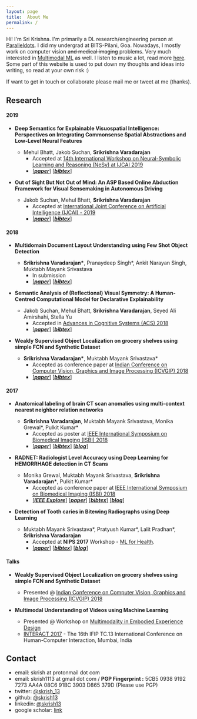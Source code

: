 ```yaml
---
layout: page
title:  About Me
permalink: /
---
```


Hi! I'm Sri Krishna. I'm primarily a DL research/engineering person at [Paralleldots](https://www.paralleldots.xyz). I did my undergrad at BITS-Pilani, Goa. Nowadays, I mostly work on computer vision ~~and medical imaging~~ problems. Very much interested in [Multimodal ML](https://arxiv.org/abs/1705.09406) as well. I listen to music a lot, read more [here](/music/). Some part of this website is used to put down my thoughts and ideas into writing, so read at your own risk :)

If want to get in touch or collaborate please mail me or tweet at me (thanks).

## Research

#### 2019

- **Deep Semantics for Explainable Visuospatial Intelligence: Perspectives on Integrating Commonsense Spatial Abstractions and Low-Level Neural Features**
  - Mehul Bhatt, Jakob Suchan, **Srikrishna Varadarajan**
    - Accepted at [14th International Workshop on Neural-Symbolic Learning and Reasoning (NeSy) at IJCAI 2019](https://sites.google.com/view/nesy19/)
    - [[**_paper_**]](https://www.researchgate.net/publication/333480472_Deep_Semantics_for_Explainable_Visuospatial_Intelligence_Perspectives_on_Integrating_Commonsense_Spatial_Abstractions_and_Low-Level_Neural_Features) [[**_bibtex_**]](coming.soon)

- **Out of Sight But Not Out of Mind: An ASP Based Online Abduction Framework for Visual Sensemaking in Autonomous Driving**
  - Jakob Suchan, Mehul Bhatt, **Srikrishna Varadarajan**
    - Accepted at [International Joint Conference on Artificial Intelligence (IJCAI) - 2019](https://www.ijcai19.org/)
    - [[**_paper_**]](https://www.researchgate.net/publication/333521132_Out_of_Sight_But_Not_Out_of_Mind_An_Answer_Set_Programming_Based_Online_Abduction_Framework_for_Visual_Sensemaking_in_Autonomous_Driving) [[**_bibtex_**]](coming.soon)

#### 2018

- **Multidomain Document Layout Understanding using Few Shot Object Detection**
  - **Srikrishna Varadarajan\***, Pranaydeep Singh*, Ankit Narayan Singh, Muktabh Mayank Srivastava
    - In submission
    - [[**_paper_**]](https://arxiv.org/abs/1808.07330) [[**_bibtex_**]](http://dblp.org/rec/bibtex/journals/corr/abs-1808-07330)

- **Semantic Analysis of (Reflectional) Visual Symmetry: A Human-Centred Computational Model for Declarative Explainability**
  - Jakob Suchan, Mehul Bhatt, **Srikrishna Varadarajan**, Seyed Ali Amirshahi, Stella Yu
    - Accepted in [Advances in Cognitive Systems (ACS) 2018](http://www.cogsys.org/abstracts/abstract-6-6)
    - [[**_paper_**]](https://arxiv.org/abs/1806.07376) [[**_bibtex_**]](http://dblp.org/rec/bibtex/journals/corr/abs-1806-07376) 

- **Weakly Supervised Object Localization on grocery shelves using simple FCN and Synthetic Dataset**
  - **Srikrishna Varadarajan\***, Muktabh Mayank Srivastava\*
    - Accepted as conference paper at [Indian Conference on Computer Vision, Graphics and Image Processing (ICVGIP) 2018](https://cvit.iiit.ac.in/icvgip18/)
    - [[**_paper_**]](https://arxiv.org/abs/1803.06813) [[**_bibtex_**]](http://dblp.org/rec/bibtex/journals/corr/abs-1803-06813)

#### 2017

- **Anatomical labeling of brain CT scan anomalies using multi-context nearest neighbor relation networks**
  - **Srikrishna Varadarajan**, Muktabh Mayank Srivastava, Monika Grewal\*, Pulkit Kumar\*
    - Accepted as poster at [IEEE International Symposium on Biomedical Imaging (ISBI) 2018](http://biomedicalimaging.org/2018/)
    - [[**_paper_**]](https://arxiv.org/abs/1710.09180) [[**_bibtex_**]](http://dblp.org/rec/bibtex/journals/corr/abs-1710-09180) [[**_blog_**]](https://paralleldots.xyz/Anatomical-labeling-of-brain-CT-scan-anomalies-using-multi-context-nearest-neighbor-relation-networks)

- **RADNET: Radiologist Level Accuracy using Deep Learning for HEMORRHAGE detection in CT Scans**
  - Monika Grewal, Muktabh Mayank Srivastava, **Srikrishna Varadarajan\***, Pulkit Kumar\*
    - Accepted as conference paper at [IEEE International Symposium on Biomedical Imaging (ISBI) 2018](http://biomedicalimaging.org/2018/)
    - [[**_IEEE Explore_**]](https://ieeexplore.ieee.org/document/8363574/) [[**_paper_**]](https://arxiv.org/abs/1710.04934) [[**_bibtex_**]](http://dblp.org/rec/bibtex/conf/isbi/GrewalSKV18) [[**_blog_**]](http://blog.paralleldots.com/technology/deep-learning/ai-matches-the-accuracy-of-trained-radiologists-for-identifying-brain-hemorrhage-in-a-head-to-head-test/)

- **Detection of Tooth caries in Bitewing Radiographs using Deep Learning**
  - Muktabh Mayank Srivastava\*, Pratyush Kumar\*, Lalit Pradhan\*, **Srikrishna Varadarajan**
    - Accepted at **NIPS 2017** Workshop - [ML for Health](https://ml4health.github.io/2017/).
    - [[**_paper_**]](https://arxiv.org/abs/1711.07312) [[**_bibtex_**]](http://dblp.org/rec/bibtex/journals/corr/abs-1711-07312) [[**_blog_**]](dentistry.ai)

#### Talks

- **Weakly Supervised Object Localization on grocery shelves using simple FCN and Synthetic Dataset**
  - Presented @ [Indian Conference on Computer Vision, Graphics and Image Processing (ICVGIP) 2018](https://cvit.iiit.ac.in/icvgip18/)

- **Multimodal Understanding of Videos using Machine Learning**
  - Presented @ Workshop on [Multimodality in Embodied Experience Design](http://hcc.uni-bremen.de/codesign2017/workshops/mumbai/)
  - [INTERACT 2017](https://interact2017.org/) - The 16th IFIP TC.13 International Conference on Human-Computer Interaction, Mumbai, India

## Contact

- email: skrish at protonmail dot com
- email: skrish1113 at gmail dot com / **PGP Fingerprint :** 5CB5 0938 9192 7273 AA4A 08C6 91BC 3903 D865 379D  (Please use PGP)
- twitter: [@skrish_13](https://twitter.com/skrish_13)
- github: [@skrish13](https://github.com/skrish13)
- linkedin: [@skrish13](https://in.linkedin.com/in/skrish13)
- google scholar: [link](https://scholar.google.co.in/citations?user=n1Rvx6kAAAAJ&hl=en)
